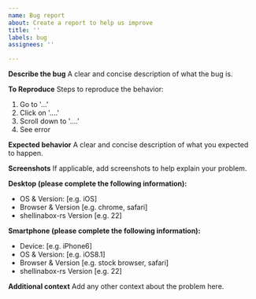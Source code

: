 ```yaml
---
name: Bug report
about: Create a report to help us improve
title: ''
labels: bug
assignees: ''

---
```


**Describe the bug**
A clear and concise description of what the bug is.

**To Reproduce**
Steps to reproduce the behavior:
1. Go to '...'
2. Click on '....'
3. Scroll down to '....'
4. See error

**Expected behavior**
A clear and concise description of what you expected to happen.

**Screenshots**
If applicable, add screenshots to help explain your problem.

**Desktop (please complete the following information):**
 - OS & Version: [e.g. iOS]
 - Browser & Version [e.g. chrome, safari]
 - shellinabox-rs Version [e.g. 22]

**Smartphone (please complete the following information):**
 - Device: [e.g. iPhone6]
 - OS & Version: [e.g. iOS8.1]
 - Browser & Version [e.g. stock browser, safari]
 - shellinabox-rs Version [e.g. 22]

**Additional context**
Add any other context about the problem here.
